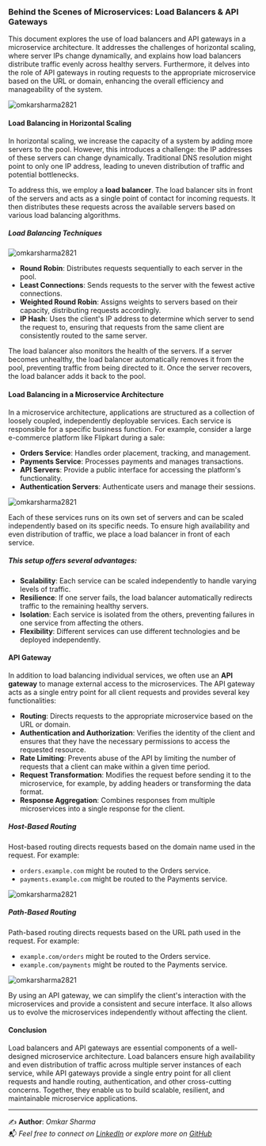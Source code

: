 ### Behind the Scenes of Microservices: Load Balancers & API Gateways

This document explores the use of load balancers and API gateways in a microservice architecture. It addresses the challenges of horizontal scaling, where server IPs change dynamically, and explains how load balancers distribute traffic evenly across healthy servers. Furthermore, it delves into the role of API gateways in routing requests to the appropriate microservice based on the URL or domain, enhancing the overall efficiency and manageability of the system.

![omkarsharma2821](https://dev-to-uploads.s3.amazonaws.com/uploads/articles/0336eslwm3lntyd67sqe.png)


#### Load Balancing in Horizontal Scaling

In horizontal scaling, we increase the capacity of a system by adding more servers to the pool. However, this introduces a challenge: the IP addresses of these servers can change dynamically. Traditional DNS resolution might point to only one IP address, leading to uneven distribution of traffic and potential bottlenecks.

To address this, we employ a **load balancer**. The load balancer sits in front of the servers and acts as a single point of contact for incoming requests. It then distributes these requests across the available servers based on various load balancing algorithms.

##### Load Balancing Techniques

![omkarsharma2821](https://dev-to-uploads.s3.amazonaws.com/uploads/articles/pnooewafl5f0ahdfk6f6.png)

- **Round Robin**: Distributes requests sequentially to each server in the pool.
- **Least Connections**: Sends requests to the server with the fewest active connections.
- **Weighted Round Robin**: Assigns weights to servers based on their capacity, distributing requests accordingly.
- **IP Hash**: Uses the client's IP address to determine which server to send the request to, ensuring that requests from the same client are consistently routed to the same server.

The load balancer also monitors the health of the servers. If a server becomes unhealthy, the load balancer automatically removes it from the pool, preventing traffic from being directed to it. Once the server recovers, the load balancer adds it back to the pool.

#### Load Balancing in a Microservice Architecture

In a microservice architecture, applications are structured as a collection of loosely coupled, independently deployable services. Each service is responsible for a specific business function. For example, consider a large e-commerce platform like Flipkart during a sale:

- **Orders Service**: Handles order placement, tracking, and management.
- **Payments Service**: Processes payments and manages transactions.
- **API Servers**: Provide a public interface for accessing the platform's functionality.
- **Authentication Servers**: Authenticate users and manage their sessions.

![omkarsharma2821](https://dev-to-uploads.s3.amazonaws.com/uploads/articles/cjhrix268hzqvtopxpcy.png)

Each of these services runs on its own set of servers and can be scaled independently based on its specific needs. To ensure high availability and even distribution of traffic, we place a load balancer in front of each service.

##### This setup offers several advantages:

- **Scalability**: Each service can be scaled independently to handle varying levels of traffic.
- **Resilience**: If one server fails, the load balancer automatically redirects traffic to the remaining healthy servers.
- **Isolation**: Each service is isolated from the others, preventing failures in one service from affecting the others.
- **Flexibility**: Different services can use different technologies and be deployed independently.

#### API Gateway

In addition to load balancing individual services, we often use an **API gateway** to manage external access to the microservices. The API gateway acts as a single entry point for all client requests and provides several key functionalities:

- **Routing**: Directs requests to the appropriate microservice based on the URL or domain.
- **Authentication and Authorization**: Verifies the identity of the client and ensures that they have the necessary permissions to access the requested resource.
- **Rate Limiting**: Prevents abuse of the API by limiting the number of requests that a client can make within a given time period.
- **Request Transformation**: Modifies the request before sending it to the microservice, for example, by adding headers or transforming the data format.
- **Response Aggregation**: Combines responses from multiple microservices into a single response for the client.

##### Host-Based Routing

Host-based routing directs requests based on the domain name used in the request. For example:

- `orders.example.com` might be routed to the Orders service.
- `payments.example.com` might be routed to the Payments service.

![omkarsharma2821](https://dev-to-uploads.s3.amazonaws.com/uploads/articles/eqfuisgn9cymftzdg44x.png)


##### Path-Based Routing

Path-based routing directs requests based on the URL path used in the request. For example:

- `example.com/orders` might be routed to the Orders service.
- `example.com/payments` might be routed to the Payments service.

![omkarsharma2821](https://dev-to-uploads.s3.amazonaws.com/uploads/articles/q16lzf210nlcupm76r8x.png)

By using an API gateway, we can simplify the client's interaction with the microservices and provide a consistent and secure interface. It also allows us to evolve the microservices independently without affecting the client.

#### Conclusion

Load balancers and API gateways are essential components of a well-designed microservice architecture. Load balancers ensure high availability and even distribution of traffic across multiple server instances of each service, while API gateways provide a single entry point for all client requests and handle routing, authentication, and other cross-cutting concerns. Together, they enable us to build scalable, resilient, and maintainable microservice applications.

---

✍️ **Author**: *Omkar Sharma*  
📬 *Feel free to connect on [LinkedIn](https://www.linkedin.com/in/omkarsharmaa/) or explore more on [GitHub](https://github.com/omkarsharma2821)* 